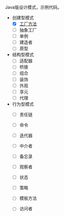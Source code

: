 Java版设计模式，示例代码。

- 创建型模式
  - [x] [工厂方法](https://wmd001.top/blog/20240607/)
  - [ ] 抽象工厂
  - [ ] 单例
  - [ ] 建造者
  - [ ] 原型
- 结构型模式
  - [ ] 适配器
  - [ ] 桥接
  - [ ] 组合
  - [ ] 装饰
  - [ ] 外观
  - [ ] 享元
  - [ ] 代理
- 行为型模式
  - [ ] 责任链
  - [ ] 命令
  - [ ] 迭代器
  - [ ] 中介者
  - [ ] 备忘录
  - [ ] 观察者
  - [ ] 状态
  - [ ] 策略
  - [ ] 模板方法
  - [ ] 访问者
  
